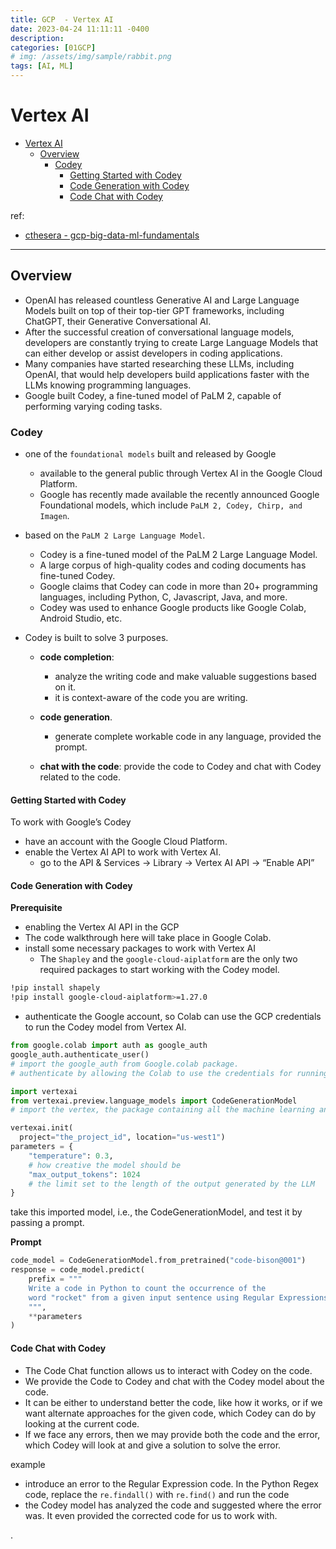 ```yaml
---
title: GCP  - Vertex AI
date: 2023-04-24 11:11:11 -0400
description:
categories: [01GCP]
# img: /assets/img/sample/rabbit.png
tags: [AI, ML]
---
```


# Vertex AI

- [Vertex AI](#vertex-ai)
  - [Overview](#overview)
    - [Codey](#codey)
      - [Getting Started with Codey](#getting-started-with-codey)
      - [Code Generation with Codey](#code-generation-with-codey)
      - [Code Chat with Codey](#code-chat-with-codey)

ref:
- [cthesera - gcp-big-data-ml-fundamentals](https://www.cthesera.org/learn/gcp-big-data-ml-fundamentals)

---

## Overview

- OpenAI has released countless Generative AI and Large Language Models built on top of their top-tier GPT frameworks, including ChatGPT, their Generative Conversational AI.
- After the successful creation of conversational language models, developers are constantly trying to create Large Language Models that can either develop or assist developers in coding applications.
- Many companies have started researching these LLMs, including OpenAI, that would help developers build applications faster with the LLMs knowing programming languages.
- Google built Codey, a fine-tuned model of PaLM 2, capable of performing varying coding tasks.


### Codey

- one of the `foundational models` built and released by Google
  - available to the general public through Vertex AI in the Google Cloud Platform.
  - Google has recently made available the recently announced Google Foundational models, which include `PaLM 2, Codey, Chirp, and Imagen`.

- based on the `PaLM 2 Large Language Model`.
  - Codey is a fine-tuned model of the PaLM 2 Large Language Model.
  - A large corpus of high-quality codes and coding documents has fine-tuned Codey.
  - Google claims that Codey can code in more than 20+ programming languages, including Python, C, Javascript, Java, and more.
  - Codey was used to enhance Google products like Google Colab, Android Studio, etc.

- Codey is built to solve 3 purposes.

  - **code completion**:
    - analyze the writing code and make valuable suggestions based on it.
    - it is context-aware of the code you are writing.

  - **code generation**.
    - generate complete workable code in any language, provided the prompt.

  - **chat with the code**: provide the code to Codey and chat with Codey related to the code.


#### Getting Started with Codey

To work with Google’s Codey
- have an account with the Google Cloud Platform.
- enable the Vertex AI API to work with Vertex AI.
  - go to the API & Services -> Library -> Vertex AI API -> “Enable API”


#### Code Generation with Codey

**Prerequisite**
- enabling the Vertex AI API in the GCP
- The code walkthrough here will take place in Google Colab.
- install some necessary packages to work with Vertex AI
  - The `Shapley` and the `google-cloud-aiplatform` are the only two required packages to start working with the Codey model.

```bash
!pip install shapely
!pip install google-cloud-aiplatform>=1.27.0
```

- authenticate the Google account, so Colab can use the GCP credentials to run the Codey model from Vertex AI.

```py
from google.colab import auth as google_auth
google_auth.authenticate_user()
# import the google_auth from Google.colab package.
# authenticate by allowing the Colab to use the credentials for running the Codey model from Vertex AI.

import vertexai
from vertexai.preview.language_models import CodeGenerationModel
# import the vertex, the package containing all the machine learning and AI-related models composed by Google

vertexai.init(
  project="the_project_id", location="us-west1")
parameters = {
    "temperature": 0.3,
    # how creative the model should be
    "max_output_tokens": 1024
    # the limit set to the length of the output generated by the LLM
}
```

take this imported model, i.e., the CodeGenerationModel, and test it by passing a prompt.

**Prompt**

```py
code_model = CodeGenerationModel.from_pretrained("code-bison@001")
response = code_model.predict(
    prefix = """
    Write a code in Python to count the occurrence of the
    word "rocket" from a given input sentence using Regular Expressions
    """,
    **parameters
)
```



#### Code Chat with Codey

- The Code Chat function allows us to interact with Codey on the code.
- We provide the Code to Codey and chat with the Codey model about the code.
- It can be either to understand better the code, like how it works, or if we want alternate approaches for the given code, which Codey can do by looking at the current code.
- If we face any errors, then we may provide both the code and the error, which Codey will look at and give a solution to solve the error.

example
- introduce an error to the Regular Expression code. In the Python Regex code, replace the `re.findall()` with `re.find()` and run the code
- the Codey model has analyzed the code and suggested where the error was. It even provided the corrected code for us to work with.


.
